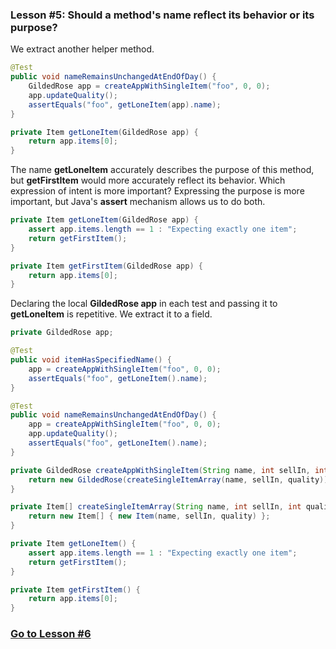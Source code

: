 ### Lesson #5: Should a method's name reflect its behavior or its purpose?
We extract another helper method.

```java
@Test
public void nameRemainsUnchangedAtEndOfDay() {
    GildedRose app = createAppWithSingleItem("foo", 0, 0);
    app.updateQuality();
    assertEquals("foo", getLoneItem(app).name);
}

private Item getLoneItem(GildedRose app) {
    return app.items[0];
}
```
The name **getLoneItem** accurately describes the purpose of this method, but **getFirstItem** would more accurately
reflect its behavior.  Which expression of intent is more important?  Expressing the purpose is more important, but
Java's **assert** mechanism allows us to do both.

```java
private Item getLoneItem(GildedRose app) {
    assert app.items.length == 1 : "Expecting exactly one item";
    return getFirstItem();
}

private Item getFirstItem(GildedRose app) {
    return app.items[0];
}
```
Declaring the local **GildedRose app** in each test and passing it to **getLoneItem** is repetitive.  We extract it to a field.

```java
private GildedRose app;

@Test
public void itemHasSpecifiedName() {
    app = createAppWithSingleItem("foo", 0, 0);
    assertEquals("foo", getLoneItem().name);
}

@Test
public void nameRemainsUnchangedAtEndOfDay() {
    app = createAppWithSingleItem("foo", 0, 0);
    app.updateQuality();
    assertEquals("foo", getLoneItem().name);
}

private GildedRose createAppWithSingleItem(String name, int sellIn, int quality) {
    return new GildedRose(createSingleItemArray(name, sellIn, quality));
}

private Item[] createSingleItemArray(String name, int sellIn, int quality) {
    return new Item[] { new Item(name, sellIn, quality) };
}

private Item getLoneItem() {
    assert app.items.length == 1 : "Expecting exactly one item";
    return getFirstItem();
}

private Item getFirstItem() {
    return app.items[0];
}
```
### [Go to Lesson #6](https://github.com/d215steinberg/GildedRose-Java/tree/Lesson%236)
